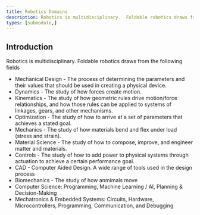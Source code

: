 ```yaml
---
title: Robotics Domains
description: Robotics is multidisciplinary.  Foldable robotics draws from these fields
types: [submodule,] 
---
```


## Introduction

Robotics is multidisciplinary.  Foldable robotics draws from the following fields

* Mechanical Design - The process of determining the parameters and their values that should be used in creating a physical device.  
* Dynamics - The study of how forces create motion.
* Kinematics - The study of how geometric rules drive motion/force relationships, and how those rules can be applied to systems of linkages, gears, and other mechanisms.
* Optimization - The study of how to arrive at a set of parameters that achieves a stated goal.
* Mechanics - The study of how materials bend and flex under load (stress and strain).
* Material Science - The study of how to compose, improve, and engineer matter and materials.
* Controls - The study of how to add power to physical systems through actuation to achieve a certain performance goal.
* CAD - Computer Aided Design.  A wide range of tools used in the design process
* Biomechanics - The study of how anmimals move
* Computer Science: Programming, Machine Learning / AI, Planning & Decision-Making
* Mechatronics & Embedded Systems: Circuits, Hardware, Microcontrollers, Programming, Communication, and Debugging

<!--
## Exercise

Complete the following survey explaining which fields you would like to learn more about in this class.  In each row, indicate with a 1-5 rating your pre-exisging knowledge of this field (1 being a low level of pre-existing knowledge and 5 being high) and your interest in that field (1 being a low level of interest and 5 being high)

| Field                           | Pre-Existing</br> knowledge | Interest |
|:--------------------------------|:-----------------------:|:---------:|
| Dynamics                        |                        |          |
| Kinematics                      |                        |          |
| Machine Learning                |                        |          |
| Manufacturing                   |                        |          |
| Optimization                    |                        |          |
| Mechanics and System Compliance |                        |          |
| Other (_____________)             |                        |          |
| Other (_____________)             |                        |          |
| Other (_____________)             |                        |          |
-->